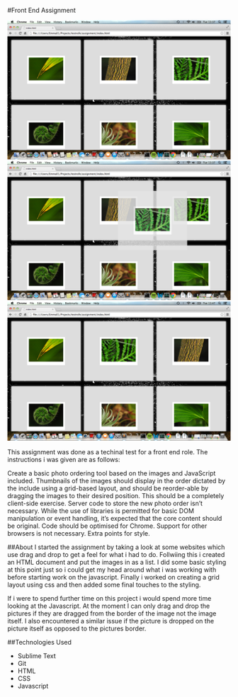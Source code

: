 #Front End Assignment

![](ss1.png?raw=true)
![](ss2.png?raw=true)
![](ss3.png?raw=true)

This assignment was done as a techinal test for a front end role. The instructions i was given are as follows:

Create a basic photo ordering tool based on the images and JavaScript included. Thumbnails of the images should display in the order dictated by the include using a grid-based layout, and should be reorder-able by dragging the images to their desired position.
This should be a completely client-side exercise. Server code to store the new photo order isn’t necessary.
While the use of libraries is permitted for basic DOM manipulation or event handling, it’s expected that the core content should be original.
Code should be optimised for Chrome. Support for other browsers is not necessary.
Extra points for style.

##About
I started the assignment by taking a look at some websites which use drag and drop to get a feel for what i had to do. Follwiing this i created an HTML document and put the images in as a list. I did some basic styling at this point just so i could get my head around what i was working with before starting work on the javascript. Finally i worked on creating a grid layout using css and then added some final touches to the styling. 

If i were to spend further time on this project i would spend more time looking at the Javascript. At the moment I can only drag and drop the pictures if they are dragged from the border of the image not the image itself. I also encountered a similar issue if the picture is dropped on the picture itself as opposed to the pictures border.  

##Technologies Used
- Sublime Text
- Git
- HTML
- CSS
- Javascript
